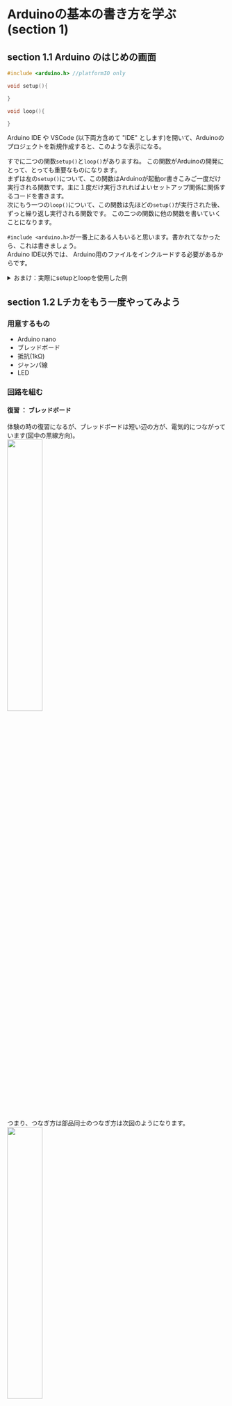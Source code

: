 # Arduinoの基本の書き方を学ぶ (section 1)

## section 1.1 Arduino のはじめの画面

```cpp
#include <arduino.h> //platformIO only

void setup(){

}

void loop(){

}
```
Arduino IDE や VSCode (以下両方含めて "IDE" とします)を開いて、Arduinoのプロジェクトを新規作成すると、このような表示になる。  

すでに二つの関数```setup()```と```loop()```がありますね。
この関数がArduinoの開発にとって、とっても重要なものになります。  
まずは左の```setup()```について、この関数はArduinoが起動or書きこみご一度だけ実行される関数です。主に１度だけ実行されればよいセットアップ関係に関係するコードを書きます。  
次にもう一つの```loop()```について、この関数は先ほどの```setup()```が実行された後、ずっと繰り返し実行される関数です。
この二つの関数に他の関数を書いていくことになります。

```#include <arduino.h>```が一番上にある人もいると思います。書かれてなかったら、これは書きましょう。  
Arduino IDE以外では、 Arduino用のファイルをインクルードする必要があるからです。

<details> <summary>おまけ：実際にsetupとloopを使用した例</summary><div>
  
```cpp
//簡単な Lチカのコード
void setup(){
  pinMode(11, OUTPUT); //ピンの初期設定
}
  
void loop(){
  digitalWrite(11, HIGH); //11番ピンから電流を流す
  delay(100);             //100ms待つ
  digitalWrite(11, LOW);  //11番ピンからの電流を止める
  delay(100);             //100ms待つ
}
```

```cpp
//校内ロボコンで使用したコード(改)
void setup(){
	//UART(シリアル)通信関係
	Serial.begin(115200); //PCで状況を見るためにポートを開けている

	//ステッピング関係の初期設定
	l6470_setup();

	//LED1
	pinMode(LED1_PIN, OUTPUT);

	//電磁弁のピンの初期設定  (これくらいなら関数化するまでもない)
	pinMode(VALVE_SIGN1, OUTPUT);
    	digitalWrite(VALVE_SIGN1, LOW);

    //コントローラーの初期設定
    ps4_init();
}

void loop(){
    //コントローラーの受信関連の関数(ループで実行する)
	ps4_receive();
}
```
校内ロボコンの例からもわかるように、実際には、```setup()```や```loop()```にたくさんの処理を直接書くようなことはそんなにしません。
<br>
機能別に関数を作り、分けたほうが、読みやすく、修正しやすくなることが多いからです。
</div> 
</details>

## section 1.2 Lチカをもう一度やってみよう
### 用意するもの
* Arduino nano 
* ブレッドボード
* 抵抗(1kΩ)
* ジャンパ線
* LED

### 回路を組む
#### 復習 ： ブレッドボード
体験の時の復習になるが、ブレッドボードは短い辺の方が、電気的につながっています(図中の黒線方向)。  
<img src="https://user-images.githubusercontent.com/106954082/228745989-886c0635-d565-4d32-9e69-351bf8846512.png" width="40%">  
つまり、つなぎ方は部品同士のつなぎ方は次図のようになります。  
<img src="https://github.com/tutu-san/note_arduino/assets/106954082/2176bd40-e6f8-4354-ac46-2bc859106e36" width="40%">  
↑自分でも擁護できない程ひどい図(修正したいね)  

この図から電気の流れが読み取れるでしょうか？(ひどくて読めないかも...)  
この図の回路は電気的にしっかりとつながっています。確認してみましょう。  

#### Arduinoをブレッドボードつないで回路を作る
では、復習をしたところで、回路を作っていきましょう。    
<img src="https://github.com/tutu-san/note_arduino/assets/106954082/d69811c3-94a9-4b9d-983e-d2d07721c127" width="70%">  
この回路図を参考にして、回路を作ってみましょう。(見にくかったらごめん)  
Arduino nano のピンは + 側を D5 ピンに、 - 側を GND ピンにつないでください。  

今回の回路のチェックポイント(電源を入れる前に確かめること)
*  ＋ 側がD5ピン 、ー 側が GNDピン につながっていることを確かめる
* LEDのアノード(+)、カソード(-)の向きは良いか確かめる

### プログラムを書く
